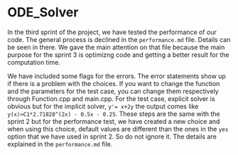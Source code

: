 # ODE_Solver

In the third sprint of the project, we have tested the performance of our code.
The general process is declined in the `performance.md` file. Details can be seen in there. We gave the main attention on 
that file because the main purpose for the sprint 3 is optimizng code and getting a better result for the computation time.

We have included some flags for the errors. The error statements show up if there is a problem with the choices.
If you want to change the function and the parameters for the test case, you can change them respectively through 
Function.cpp and main.cpp. 
For the test case, explicit solver is obvious but for the implicit solver, `y'= x+2y` the output comes like
`y(x)≈C1*2.71828^(2x) - 0.5x - 0.25`. These steps are the same with the sprint 2 but for the performance test, 
we have created a new choice and when using this choice, default values are different than the ones in the `yes` option that
we have used in sprint 2. So do not ignore it. The details are explained in the `performance.md` file.




